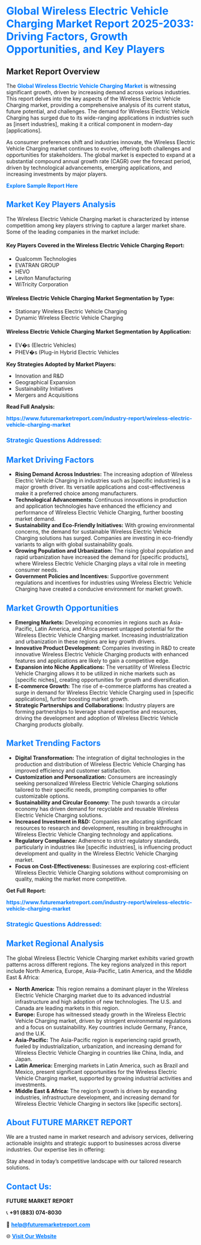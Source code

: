 <h1 style="color: #007BFF;">Global Wireless Electric Vehicle Charging Market Report 2025-2033: Driving Factors, Growth Opportunities, and Key Players</h1>

<section id="overview">
<h2>Market Report Overview</h2>
<p>The <a href="https://www.futuremarketreport.com/industry-report/wireless-electric-vehicle-charging-market" style="color: #007BFF; text-decoration: none;"><strong>Global Wireless Electric Vehicle Charging Market</strong></a> is witnessing significant growth, driven by increasing demand across various industries. This report delves into the key aspects of the Wireless Electric Vehicle Charging market, providing a comprehensive analysis of its current status, future potential, and challenges. The demand for Wireless Electric Vehicle Charging has surged due to its wide-ranging applications in industries such as [insert industries], making it a critical component in modern-day [applications].</p>
<p>As consumer preferences shift and industries innovate, the Wireless Electric Vehicle Charging market continues to evolve, offering both challenges and opportunities for stakeholders. The global market is expected to expand at a substantial compound annual growth rate (CAGR) over the forecast period, driven by technological advancements, emerging applications, and increasing investments by major players.</p>
</section>

<section id="overview">
<p><a href="https://www.futuremarketreport.com/request-sample/reportId=84516" style="color: #007BFF; text-decoration: none;"><strong>Explore Sample Report Here</strong></a></p>
</section>

<section id="key-players">
<h2 style="color: #007BFF;">Market Key Players Analysis</h2>
<p>The Wireless Electric Vehicle Charging market is characterized by intense competition among key players striving to capture a larger market share. Some of the leading companies in the market include:</p>
<h4>Key Players Covered in the Wireless Electric Vehicle Charging Report:</h4>
<ul><li>Qualcomm Technologies</li><li>EVATRAN GROUP</li><li>HEVO</li><li>Leviton Manufacturing</li><li>WiTricity Corporation</li></ul>
<h4>Wireless Electric Vehicle Charging Market Segmentation by Type:</h4>
<ul><li>Stationary Wireless Electric Vehicle Charging</li><li>Dynamic Wireless Electric Vehicle Charging</li></ul>

<h4>Wireless Electric Vehicle Charging Market Segmentation by Application:</h4>
<ul><li>EV�s (Electric Vehicles)</li><li>PHEV�s (Plug-in Hybrid Electric Vehicles</li></ul>
<p><strong>Key Strategies Adopted by Market Players:</strong></p>
<ul>
<li>Innovation and R&D</li>
<li>Geographical Expansion</li>
<li>Sustainability Initiatives</li>
<li>Mergers and Acquisitions</li>
</ul>
</section>

<section>
<p><strong>Read Full Analysis: </strong></p><a href="https://www.futuremarketreport.com/industry-report/wireless-electric-vehicle-charging-market" style="color: #007BFF; text-decoration: none;"><strong>https://www.futuremarketreport.com/industry-report/wireless-electric-vehicle-charging-market</strong></a>
<h3 style="color: #007BFF;">Strategic Questions Addressed:</h3>
</section>

<section id="driving-factors">
<h2 style="color: #007BFF;">Market Driving Factors</h2>
<ul>
<li><strong>Rising Demand Across Industries:</strong> The increasing adoption of Wireless Electric Vehicle Charging in industries such as [specific industries] is a major growth driver. Its versatile applications and cost-effectiveness make it a preferred choice among manufacturers.</li>
<li><strong>Technological Advancements:</strong> Continuous innovations in production and application technologies have enhanced the efficiency and performance of Wireless Electric Vehicle Charging, further boosting market demand.</li>
<li><strong>Sustainability and Eco-Friendly Initiatives:</strong> With growing environmental concerns, the demand for sustainable Wireless Electric Vehicle Charging solutions has surged. Companies are investing in eco-friendly variants to align with global sustainability goals.</li>
<li><strong>Growing Population and Urbanization:</strong> The rising global population and rapid urbanization have increased the demand for [specific products], where Wireless Electric Vehicle Charging plays a vital role in meeting consumer needs.</li>
<li><strong>Government Policies and Incentives:</strong> Supportive government regulations and incentives for industries using Wireless Electric Vehicle Charging have created a conducive environment for market growth.</li>
</ul>
</section>

<section id="growth-opportunities">
<h2 style="color: #007BFF;">Market Growth Opportunities</h2>
<ul>
<li><strong>Emerging Markets:</strong> Developing economies in regions such as Asia-Pacific, Latin America, and Africa present untapped potential for the Wireless Electric Vehicle Charging market. Increasing industrialization and urbanization in these regions are key growth drivers.</li>
<li><strong>Innovative Product Development:</strong> Companies investing in R&D to create innovative Wireless Electric Vehicle Charging products with enhanced features and applications are likely to gain a competitive edge.</li>
<li><strong>Expansion into Niche Applications:</strong> The versatility of Wireless Electric Vehicle Charging allows it to be utilized in niche markets such as [specific niches], creating opportunities for growth and diversification.</li>
<li><strong>E-commerce Growth:</strong> The rise of e-commerce platforms has created a surge in demand for Wireless Electric Vehicle Charging used in [specific applications], further boosting market growth.</li>
<li><strong>Strategic Partnerships and Collaborations:</strong> Industry players are forming partnerships to leverage shared expertise and resources, driving the development and adoption of Wireless Electric Vehicle Charging products globally.</li>
</ul>
</section>

<section id="trending-factors">
<h2 style="color: #007BFF;">Market Trending Factors</h2>
<ul>
<li><strong>Digital Transformation:</strong> The integration of digital technologies in the production and distribution of Wireless Electric Vehicle Charging has improved efficiency and customer satisfaction.</li>
<li><strong>Customization and Personalization:</strong> Consumers are increasingly seeking personalized Wireless Electric Vehicle Charging solutions tailored to their specific needs, prompting companies to offer customizable options.</li>
<li><strong>Sustainability and Circular Economy:</strong> The push towards a circular economy has driven demand for recyclable and reusable Wireless Electric Vehicle Charging solutions.</li>
<li><strong>Increased Investment in R&D:</strong> Companies are allocating significant resources to research and development, resulting in breakthroughs in Wireless Electric Vehicle Charging technology and applications.</li>
<li><strong>Regulatory Compliance:</strong> Adherence to strict regulatory standards, particularly in industries like [specific industries], is influencing product development and quality in the Wireless Electric Vehicle Charging market.</li>
<li><strong>Focus on Cost-Effectiveness:</strong> Businesses are exploring cost-efficient Wireless Electric Vehicle Charging solutions without compromising on quality, making the market more competitive.</li>
</ul>
</section>

<section>
<p><strong>Get Full Report: </strong></p><a href="https://www.futuremarketreport.com/industry-report/wireless-electric-vehicle-charging-market" style="color: #007BFF; text-decoration: none;"><strong>https://www.futuremarketreport.com/industry-report/wireless-electric-vehicle-charging-market</strong></a>
<h3 style="color: #007BFF;">Strategic Questions Addressed:</h3>
</section>


<section id="regional-analysis">
<h2 style="color: #007BFF;">Market Regional Analysis</h2>
<p>The global Wireless Electric Vehicle Charging market exhibits varied growth patterns across different regions. The key regions analyzed in this report include North America, Europe, Asia-Pacific, Latin America, and the Middle East & Africa:</p>
<ul>
<li><strong>North America:</strong> This region remains a dominant player in the Wireless Electric Vehicle Charging market due to its advanced industrial infrastructure and high adoption of new technologies. The U.S. and Canada are leading markets in this region.</li>
<li><strong>Europe:</strong> Europe has witnessed steady growth in the Wireless Electric Vehicle Charging market, driven by stringent environmental regulations and a focus on sustainability. Key countries include Germany, France, and the U.K.</li>
<li><strong>Asia-Pacific:</strong> The Asia-Pacific region is experiencing rapid growth, fueled by industrialization, urbanization, and increasing demand for Wireless Electric Vehicle Charging in countries like China, India, and Japan.</li>
<li><strong>Latin America:</strong> Emerging markets in Latin America, such as Brazil and Mexico, present significant opportunities for the Wireless Electric Vehicle Charging market, supported by growing industrial activities and investments.</li>
<li><strong>Middle East & Africa:</strong> The region’s growth is driven by expanding industries, infrastructure development, and increasing demand for Wireless Electric Vehicle Charging in sectors like [specific sectors].</li>
</ul>
</section>

<footer>
<h2 style="color: #007BFF;">About FUTURE MARKET REPORT</h2>
<p>We are a trusted name in market research and advisory services, delivering actionable insights and strategic support to businesses across diverse industries. Our expertise lies in offering:</p>

<p>Stay ahead in today’s competitive landscape with our tailored research solutions.</p>

<h2 style="color: #007BFF;">Contact Us:</h2>
<p><strong>FUTURE MARKET REPORT</strong></p>
<p>📞 <strong>+91 (883) 074-8030</strong></p>
<p>📧 <strong><a href="mailto:help@futuremarketreport.com" style="color: #007BFF;">help@futuremarketreport.com</a></strong></p>
<p>🌐 <strong><a href="https://www.futuremarketreport.com/" style="color: #007BFF;">Visit Our Website</a></strong></p>
</footer>